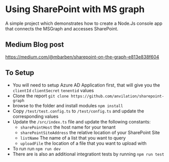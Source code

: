 # Using SharePoint with MS graph

A simple project which demonstrates how to create a Node.Js console app that connects the MSGraph and accesses SharePoint. 


## Medium Blog post
https://medium.com/@mbarben/sharepoint-on-the-graph-e813e838f604


## To Setup 

 * You will need to setup Azure AD Application first, that will give you the `clientId` `clientSecret` `tenentid` values
 * Clone the report `git clone https://github.com/anvilation/sharepoint-graph` 
 * browse to the folder and install modules `npm install`
 * Copy `/test/test.config.ts` to `/test/config.ts` and update the corresponding values
 * Update the `/src/index.ts` file and update the following constants:
    - `sharePointHost` the host name for your tenant
    - `sharePointSiteAddress` the relative location of your SharePoint Site
    - `listName` The name of a list that you want to query
    - `uploadFile` the location of a file that you want to upload with
 * To run run `npm run dev`
 * There are is also an additional integrationt tests by running `npm run test`
